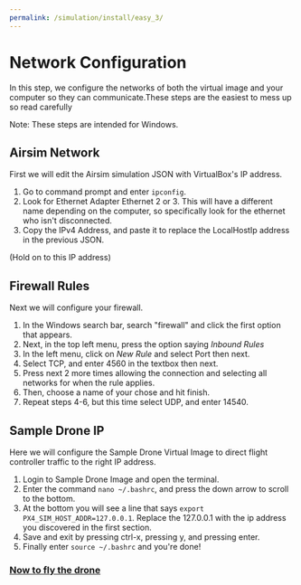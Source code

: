 ```yaml
---
permalink: /simulation/install/easy_3/
---
```


# Network Configuration
In this step, we configure the networks of both the virtual image and your computer so they can communicate.These steps are the easiest to mess up so read carefully

Note: These steps are intended for Windows. 

## Airsim Network

First we will edit the Airsim simulation JSON with VirtualBox's IP address. 

1. Go to command prompt and enter `ipconfig`.
2. Look for Ethernet Adapter Ethernet 2 or 3. This will have a different name depending on the computer, so specifically look for the ethernet who isn't disconnected. 
3. Copy the IPv4 Address, and paste it to replace the LocalHostIp address in the previous JSON. 

(Hold on to this IP address)

## Firewall Rules

Next we will configure your firewall. 

1. In the Windows search bar, search "firewall" and click the first option that appears. 
2. Next, in the top left menu, press the option saying *Inbound Rules*
3. In the left menu, click on *New Rule* and select Port then next. 
4. Select TCP, and enter 4560 in the textbox then next. 
5. Press next 2 more times allowing the connection and selecting all networks for when the rule applies. 
6. Then, choose a name of your chose and hit finish.
7. Repeat steps 4-6, but this time select UDP, and enter 14540.

## Sample Drone IP

Here we will configure the Sample Drone Virtual Image to direct flight controller traffic to the right IP address.
1. Login to Sample Drone Image and open the terminal.
2. Enter the command `nano ~/.bashrc`, and press the down arrow to scroll to the bottom. 
3. At the bottom you will see a line that says `export PX4_SIM_HOST_ADDR=127.0.0.1`. Replace the 127.0.0.1 with the ip address you discovered in the first section. 
4. Save and exit by pressing ctrl-x, pressing y, and pressing enter.
5. Finally enter `source ~/.bashrc` and you're done!

### [Now to fly the drone](/docs/simulation/flying/)
